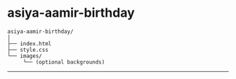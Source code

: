 # asiya-aamir-birthday
```
asiya-aamir-birthday/
│
├── index.html
├── style.css
└── images/
     └── (optional backgrounds)
```

---

